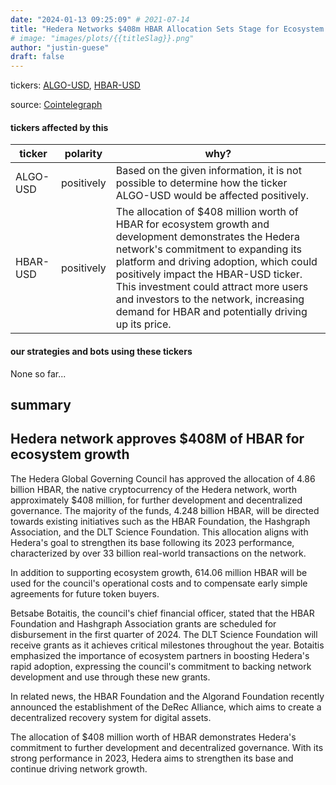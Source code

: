 ```yaml
---
date: "2024-01-13 09:25:09" # 2021-07-14
title: "Hedera Networks $408m HBAR Allocation Sets Stage for Ecosystem Growth"
# image: "images/plots/{{titleSlag}}.png"
author: "justin-guese"
draft: false
---
```

tickers: <a href='https://finance.yahoo.com/quote/ALGO-USD' target='_blank'>ALGO-USD</a>, <a href='https://finance.yahoo.com/quote/HBAR-USD' target='_blank'>HBAR-USD</a> 

source: <a href='https://cointelegraph.com/news/hedera-network-approves-408m-worth-hbar-allocation-for-ecosystem-growth' target='_blank'>Cointelegraph</a>

#### tickers affected by this

| ticker | polarity | why? |
|------------|------------|------------|
| ALGO-USD | positively | Based on the given information, it is not possible to determine how the ticker ALGO-USD would be affected positively. |
| HBAR-USD | positively | The allocation of $408 million worth of HBAR for ecosystem growth and development demonstrates the Hedera network's commitment to expanding its platform and driving adoption, which could positively impact the HBAR-USD ticker. This investment could attract more users and investors to the network, increasing demand for HBAR and potentially driving up its price. |



#### our strategies and bots using these tickers

None so far...

## summary

## Hedera network approves $408M of HBAR for ecosystem growth

The Hedera Global Governing Council has approved the allocation of 4.86 billion HBAR, the native cryptocurrency of the Hedera network, worth approximately $408 million, for further development and decentralized governance. The majority of the funds, 4.248 billion HBAR, will be directed towards existing initiatives such as the HBAR Foundation, the Hashgraph Association, and the DLT Science Foundation. This allocation aligns with Hedera's goal to strengthen its base following its 2023 performance, characterized by over 33 billion real-world transactions on the network.

In addition to supporting ecosystem growth, 614.06 million HBAR will be used for the council's operational costs and to compensate early simple agreements for future token buyers.

Betsabe Botaitis, the council's chief financial officer, stated that the HBAR Foundation and Hashgraph Association grants are scheduled for disbursement in the first quarter of 2024. The DLT Science Foundation will receive grants as it achieves critical milestones throughout the year. Botaitis emphasized the importance of ecosystem partners in boosting Hedera's rapid adoption, expressing the council's commitment to backing network development and use through these new grants.

In related news, the HBAR Foundation and the Algorand Foundation recently announced the establishment of the DeRec Alliance, which aims to create a decentralized recovery system for digital assets.

The allocation of $408 million worth of HBAR demonstrates Hedera's commitment to further development and decentralized governance. With its strong performance in 2023, Hedera aims to strengthen its base and continue driving network growth.